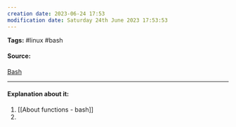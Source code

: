 ```yaml
---
creation date: 2023-06-24 17:53
modification date: Saturday 24th June 2023 17:53:53
---
```


**Tags:** #linux #bash 

#### Source:
[Bash](https://tldp.org/LDP/Bash-Beginners-Guide/html/chap_11.html)

--------------------------------------

#### Explanation about it:

1. [[About functions - bash]]
2. 